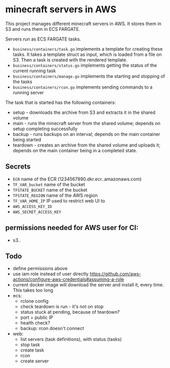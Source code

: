 # minecraft servers in AWS
This project manages different minecraft servers in AWS.
It stores them in S3 and runs them in ECS FARGATE.

Servers run as ECS FARGATE tasks.
* `business/containers/task.go` implements a template for creating these tasks. It takes a template struct as input,
which is loaded from a file on S3.
Then a task is created with the rendered template.
* `business/containers/status.go` implements getting the status of the current running task
* `business/containers/manage.go` implements the starting and stopping of the tasks
* `business/containers/rcon.go` implements sending commands to a running server

The task that is started has the following containers:
* setup - downloads the archive from S3 and extracts it in the shared volume
* main - runs the minecraft server from the shared volume; depends on setup completing successfully
* backup - runs backups on an interval; depends on the main container being started
* teardown - creates an archive from the shared volume and uploads it; depends on the main container being in a completed state.

## Secrets
* `ECR` name of the ECR (1234567890.dkr.ecr.<region>.amazonaws.com)
* `TF_VAR_bucket` name of the bucket
* `TFSTATE_BUCKET` name of the bucket
* `TFSTATE_REGION` name of the AWS region
* `TF_VAR_HOME_IP` IP used to restrict web UI to
* `AWS_ACCESS_KEY_ID`
* `AWS_SECRET_ACCESS_KEY`

## permissions needed for AWS user for CI:
* s3..

## Todo
- define permissions above
- use iam role instead of user directly https://github.com/aws-actions/configure-aws-credentials#assuming-a-role
- current docker image will download the server and install it, every time. This takes too long
- ecs:
  - rclone config
  - check teardown is run - it's not on stop
  - status stuck at pending, because of teardown?
  - port + public IP
  - health check?
  - backup: rcon doesn't connect
- web:
  - list servers (task definitions), with status (tasks)
  - stop task
  - create task
  - rcon
  - create server